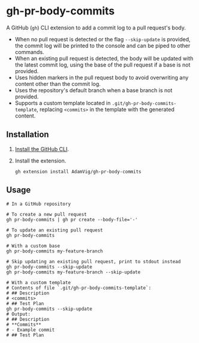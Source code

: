 # gh-pr-body-commits

A GitHub (`gh`) CLI extension to add a commit log to a pull request's body.

- When no pull request is detected or the flag `--skip-update` is provided, the commit log will be printed to the console and can be piped to other commands.
- When an existing pull request is detected, the body will be updated with the latest commit log, using the base of the pull request if a base is not provided.
- Uses hidden markers in the pull request body to avoid overwriting any content other than the commit log.
- Uses the repository's default branch when a base branch is not provided.
- Supports a custom template located in `.git/gh-pr-body-commits-template`, replacing `<commits>` in the template with the generated content.

## Installation

1. [Install the GitHub CLI](https://github.com/cli/cli#installation).

2. Install the extension.
   ```shell
   gh extension install AdamVig/gh-pr-body-commits
   ```

## Usage

```shell
# In a GitHub repository

# To create a new pull request
gh pr-body-commits | gh pr create --body-file='-'

# To update an existing pull request
gh pr-body-commits

# With a custom base
gh pr-body-commits my-feature-branch

# Skip updating an existing pull request, print to stdout instead
gh pr-body-commits --skip-update
gh pr-body-commits my-feature-branch --skip-update

# With a custom template
# Contents of file `.git/gh-pr-body-commits-template`:
# ## Description
# <commits>
# ## Test Plan
gh pr-body-commits --skip-update
# Output:
# ## Description
# **Commits**
# - Example commit
# ## Test Plan
```

